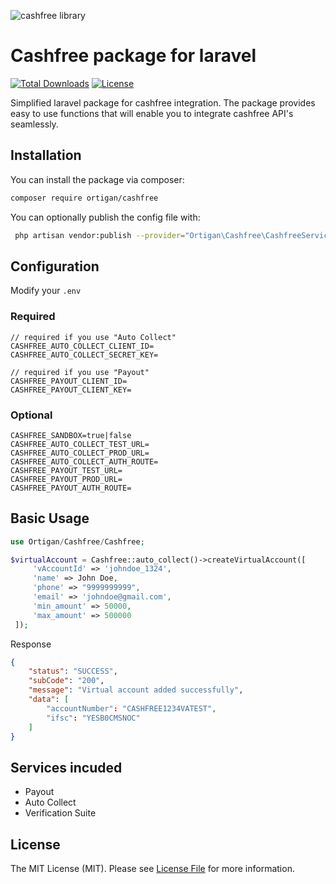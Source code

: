 ![ cashfree library ](https://res.cloudinary.com/binarycode/image/upload/v1650452931/CashfreexLaravel/Laravel_integration_for_cashfree_X_Ortigan_Git_v2_g3kops.png)
# Cashfree package for laravel
[![Total Downloads](http://poser.pugx.org/ortigan/cashfree/downloads)](https://packagist.org/packages/ortigan/cashfree) [![License](http://poser.pugx.org/ortigan/cashfree/license)](https://packagist.org/packages/ortigan/cashfree) 

Simplified laravel package for cashfree integration. The package provides easy to use functions that will enable you to integrate cashfree API's seamlessly.

## Installation
You can install the package via composer:
```bash
composer require ortigan/cashfree
```
You can optionally publish the config file with:
```bash
 php artisan vendor:publish --provider="Ortigan\Cashfree\CashfreeServiceProvider" --tag="cashfree-config"
```

## Configuration
Modify your `.env`

### Required
```
// required if you use "Auto Collect" 
CASHFREE_AUTO_COLLECT_CLIENT_ID=
CASHFREE_AUTO_COLLECT_SECRET_KEY=

// required if you use "Payout"
CASHFREE_PAYOUT_CLIENT_ID=
CASHFREE_PAYOUT_CLIENT_KEY=
```

### Optional
```
CASHFREE_SANDBOX=true|false
CASHFREE_AUTO_COLLECT_TEST_URL=
CASHFREE_AUTO_COLLECT_PROD_URL=
CASHFREE_AUTO_COLLECT_AUTH_ROUTE=
CASHFREE_PAYOUT_TEST_URL=
CASHFREE_PAYOUT_PROD_URL=
CASHFREE_PAYOUT_AUTH_ROUTE=
```

## Basic Usage

```php
use Ortigan/Cashfree/Cashfree;

$virtualAccount = Cashfree::auto_collect()->createVirtualAccount([
     'vAccountId' => 'johndoe_1324',
     'name' => John Doe,
     'phone' => "9999999999",
     'email' => 'johndoe@gmail.com',
     'min_amount' => 50000,
     'max_amount' => 500000
 ]);
```

Response
```json
{
    "status": "SUCCESS",
    "subCode": "200",
    "message": "Virtual account added successfully",
    "data": [
        "accountNumber": "CASHFREE1234VATEST",
        "ifsc": "YESB0CMSNOC"
    ]
}
```

## Services incuded

- Payout
- Auto Collect
- Verification Suite


## License

The MIT License (MIT). Please see [License File](LICENSE) for more information.
